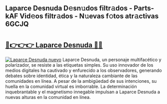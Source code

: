 ## Laparce Desnuda D𝚎sn𝚞dos filtr𝚊dos - Parts-kAF Vid𝚎os filtr𝚊dos - N𝚞evas f𝚘tos atr𝚊ctivas 6GCJQ

# <h2><a href="http://mb53egd.tromn.icu/?c=Laparce+Desnuda">🔗👉👉👉 Laparce Desnuda 🔗🔗</a></h2>

[![Laparce Desnuda nuevo](https://i.imgur.com/pEAQMta.gif)](http://mb53egd.tromn.icu/?c=Laparce+Desnuda)
Laparce Desnuda, un personaje multifacético y polarizador, se resiste a las etiquetas simples. Su uso innovador de los medios digitales ha cautivado y enfurecido a los observadores, generando debates sobre identidad, ética y la naturaleza cambiante de las comunidades en línea. A pesar de la ambigüedad de sus intenciones, su huella en la comunidad virtual es imborrable. La determinación inquebrantable y el magnetismo innegable impulsan a Laparce Desnuda a nuevas alturas en la comunidad en línea.
